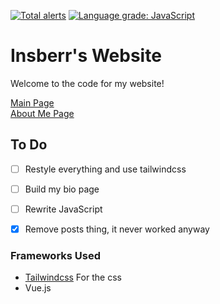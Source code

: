 [![Total alerts](https://img.shields.io/lgtm/alerts/g/Insberr/insberr.github.io.svg?logo=lgtm&logoWidth=18)](https://lgtm.com/projects/g/Insberr/insberr.github.io/alerts/)
[![Language grade: JavaScript](https://img.shields.io/lgtm/grade/javascript/g/Insberr/insberr.github.io.svg?logo=lgtm&logoWidth=18)](https://lgtm.com/projects/g/Insberr/insberr.github.io/context:javascript)

# Insberr's Website
Welcome to the code for my website!

[Main Page](https://insberr.github.io/)  
[About Me Page](https://insberr.github.io/about)

## To Do
- [ ] Restyle everything and use tailwindcss
- [ ] Build my bio page
- [ ] Rewrite JavaScript
- [x] Remove posts thing, it never worked anyway


### Frameworks Used
- [Tailwindcss](https://tailwindcss.com/) For the css
- Vue.js
